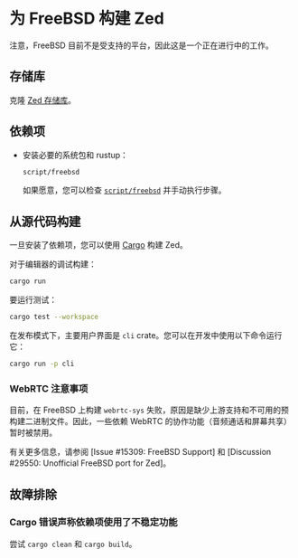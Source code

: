 # 为 FreeBSD 构建 Zed

注意，FreeBSD 目前不是受支持的平台，因此这是一个正在进行中的工作。

## 存储库

克隆 [Zed 存储库](https://github.com/zed-industries/zed)。

## 依赖项

- 安装必要的系统包和 rustup：

  ```sh
  script/freebsd
  ```

  如果愿意，您可以检查 [`script/freebsd`](https://github.com/zed-industries/zed/blob/main/script/freebsd) 并手动执行步骤。

## 从源代码构建

一旦安装了依赖项，您可以使用 [Cargo](https://doc.rust-lang.org/cargo/) 构建 Zed。

对于编辑器的调试构建：

```sh
cargo run
```

要运行测试：

```sh
cargo test --workspace
```

在发布模式下，主要用户界面是 `cli` crate。您可以在开发中使用以下命令运行它：

```sh
cargo run -p cli
```

### WebRTC 注意事项

目前，在 FreeBSD 上构建 `webrtc-sys` 失败，原因是缺少上游支持和不可用的预构建二进制文件。因此，一些依赖 WebRTC 的协作功能（音频通话和屏幕共享）暂时被禁用。

有关更多信息，请参阅 [Issue #15309: FreeBSD Support] 和 [Discussion #29550: Unofficial FreeBSD port for Zed]。

## 故障排除

### Cargo 错误声称依赖项使用了不稳定功能

尝试 `cargo clean` 和 `cargo build`。
